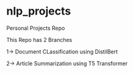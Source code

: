 # nlp_projects
 Personal Projects Repo
 
 This Repo has 2 Branches
 
 1-> Document CLassification using DistilBert
 
 2-> Article Summarization using T5 Transformer
